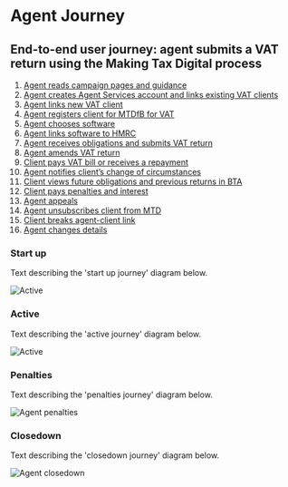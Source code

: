 # Agent Journey

## End-to-end user journey: agent submits a VAT return using the Making Tax Digital process

1. [Agent reads campaign pages and guidance](#read-campaign-pages-and-guidance)
2. [Agent creates Agent Services account and links existing VAT clients](#create-agent-services-account-and-link-existing-vat-clients)
3. [Agent links new VAT client](#agent-links-new-vat-client)
4. [Agent registers client for MTDfB for VAT](#agent-registers-client-for-vat-mtd)
5. [Agent chooses software](#business-or-agent-chooses-software)
6. [Agent links software to HMRC](#link-software-to-hmrc)
7. [Agent receives obligations and submits VAT return](#retrieve-obligations-and-submit-vat-return)
8. [Agent amends VAT return](#amend-vat-return)
9. [Client pays VAT bill or receives a repayment](#pay-vat-or-get-repayment)
10. [Agent notifies client’s change of circumstances](#notify-client-change-of-circumstances)
11. [Client views future obligations and previous returns in BTA](#view-future-obligations-and-previous-returns)
12. [Client pays penalties and interest](#paying-penalties-and-interest)
13. [Agent appeals](#appeals)
14. [Agent unsubscribes client from MTD](#unsubscribing-a-client-from-vat-mtd)
15. [Client breaks agent-client link](#client-breaks-agent-authority-link)
16. [Agent changes details](#client-breaks-agent-authority-link)

### Start up

Text describing the 'start up journey' diagram below.

![Active](documentation/figures/agent-start-up.png)

### Active

Text describing the 'active journey' diagram below.

![Active](documentation/figures/agent-active.png)

### Penalties

Text describing the 'penalties journey' diagram below.

![Agent penalties](documentation/figures/agent-penalties.png)

### Closedown

Text describing the 'closedown journey' diagram below.

![Agent closedown](documentation/figures/agent-closedown.png)

